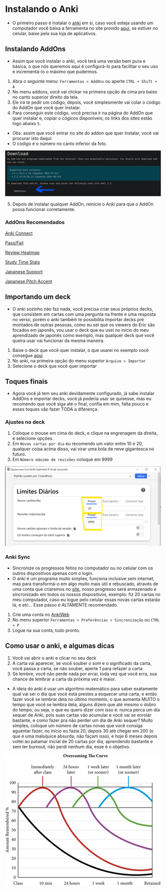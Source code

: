 # Instalando o Anki

- O primeiro passo é instalar o [anki](https://apps.ankiweb.net/) em si, caso você esteja usando um computador você baixa a ferramenta no site provido [aqui](https://apps.ankiweb.net/), se estiver no celular, baixe pela sua loja de aplicativos.

## Instalando AddOns

- Assim que você instalar o anki, você terá uma versão bem pura e básica, o que nós queremos aqui é configurá-lo para facilitar o seu uso e incrementá-lo o máximo que pudermos.

1. Abra o seguinte menu: `Ferramentas > AddOns` ou aperte `CTRL + Shift + A`
2. No menu addons, você vai clickar na primeira opção de cima pra baixo no canto superior direito da tela.
3. Ele irá te pedir um código; depois, você simplesmente vai colar o código do AddOn que você quer instalar.
4. Para conseguir este código, você precisa ir na página do AddOn que quer instalar e, copiar o cógicos disponíveis; os links dos sites estão logo abaixo `5`.

- Obs: assim que você entrar no site do addon que quer instalar, você vai procurar isto daqui:
- O código é o número no canto inferior da foto.

![Alt Text](https://github.com/giuskywalker/AnkiPassoaPasso/blob/main/images/Captura%20de%20tela%202024-11-28%20200757.png)

5. Depois de instalar qualquer AddOn, reinicie o Anki para que o AddOn possa funcionar corretamente.

### AddOns Recomendados

[Anki Connect](https://ankiweb.net/shared/info/2055492159)

[Pass/Fail](https://ankiweb.net/shared/info/876946123)

[Review Heatmap](https://ankiweb.net/shared/info/1771074083)

[Study Time Stats](https://ankiweb.net/shared/info/1247171202)

[Japanese Support](https://ankiweb.net/shared/info/3918629684)

[Japanese Pitch Accent](https://ankiweb.net/shared/info/148002038)

## Importando um deck

- O anki sozinho não faz nada, você precisa criar seus próprios decks, que consistem em cartas com uma pergunta na frente e uma resposta no verso, porém o anki também te possibilita importar decks pré montados de outras pessoas, como eu sei que os viewers do Eric são focados em japonês, vou usar o deck que eu usei no início do meu aprendizado de japonês como exemplo, mas qualquer deck que você queira usar vai funcionar da mesma maneira.

1. Baixe o deck que você quer instalar, o que usarei no exemplo você consegue [aqui](https://drive.google.com/file/d/10lSoOjpLgpl9zHFDI811oLHZc6OAxj24/view)
2. No anki, na primeira opção do menu superior `Arquivo > Importar`
3. Selecione o deck que você quer importar

## Toques finais

- Agora você já tem seu anki devidamente configurado, já sabe instalar AddOns e importar decks, você já poderia usar se quisesse, mas eu recomendo que você siga até o final, confia em mim, falta pouco e esses toques vão fazer TODA a diferença.

### Ajustes no deck

1. Coloque o mouse em cima do deck, e clique na engrenagem da direita, e selecione opções.
2. Em `Novas cartas por dia` eu recomendo um valor entre 10 e 20, qualquer coisa acima disso, vai virar uma bola de neve gigantesca no futuro.
3. Em `Número máximo de revisões` coloque em 9999

![Alt Text](https://github.com/giuskywalker/AnkiPassoaPasso/blob/main/images/ank2.png)


### Anki Sync

- Sincronize os progressos feitos no computador ou no celular com os outros dispositivos apenas com o login.
- O anki é um programa muito simples, funciona inclusive sem internet, mas para transformá-o em algo muito mais útil e rebuscado, através de uma conta que criaremos no [site](https://ankiweb.net/account/signup), nosso progresso será armazenado e sincronizado em todos os nossos dispositivos, exemplo: fiz 20 cartas no meu computador, caso eu logue pelo celular essas novas cartas estarão lá, e etc... Esse passo é ALTAMENTE recomendado.

1. Crie uma conta no [AnkiWeb](https://ankiweb.net/account/signup)
2. No menu superior `Ferramentas > Preferências > Sincronização` ou `CTRL + P`
3. Logue na sua conta, tudo pronto.

## Como usar o anki, e algumas dicas

1. Você vai abrir o anki e clicar no seu deck
2. A carta vai aparecer, se você souber o som e o significado da carta, você passa a carta, se não souber, aperte 1 para refazer a carta
3. Se lembre, você não perde nada por errar, toda vez que você erra, sua chance de lembrar a carta da próxima vez é maior.

- A ideia do anki é usar um algoritmo matemático para saber exatamente qual vai ser o dia que você está prestes a esquecer uma carta, e então fazer você se lembrar dela no último momento, o que aumenta MUITO o tempo que você se lembra dela, alguns dizem que até mesmo o dobro do tempo, ou seja, o que eu quero dizer com isso é: nunca perca um dia sequer de Anki, pois suas cartas vão acumular e você vai se enrolar bastante, e como fazer pra não perder um dia de Anki sequer? Muito simples, coloque um número de cartas novas que você consiga aguentar fazer, no início eu fazia 20, depois 30 até chegar em 200 (o que é uma maluquice absurda, não façam isso), e hoje 6 meses depois voltei ao patamar inicial de 20 cartas por dia, aprendendo bastante e sem ter burnout, não perdi nenhum dia, esse é o objetivo.

![Alt Text](https://github.com/giuskywalker/AnkiPassoaPasso/blob/main/images/curve%203.png)
